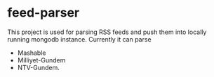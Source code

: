 feed-parser
==========
This project is used for parsing RSS feeds and push them into locally running mongodb instance. 
Currently it can parse
- Mashable
- Milliyet-Gundem
- NTV-Gundem.
